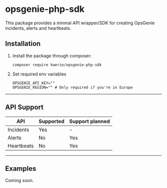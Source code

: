 # opsgenie-php-sdk
This package provides a minmal API wrapper/SDK for creating OpsGenie incidents, alerts and heartbeats.

## Installation

1. Install the package through composer:
   ```shell
   composer require kwerie/opsgenie-php-sdk
   ```
2. Set required env variables
   ```dotenv
   OPSGENIE_API_KEY=""
   OPSGENIE_REGION="" # Only required if you're in Europe
   ```

---

## API Support

| API        | Supported | Support planned |
|------------|-----------|-----------------|
| Incidents  | Yes       | -               |
| Alerts     | No        | Yes             |
| Heartbeats | No        | Yes             |

---

## Examples

Coming soon.
